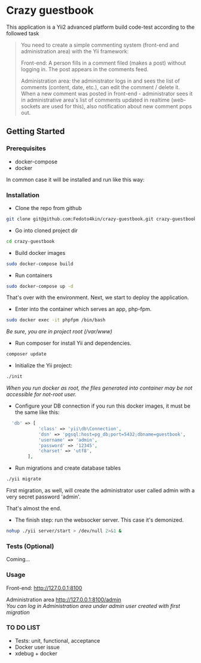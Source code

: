 # Crazy guestbook
<!-- ABOUT -->

This application is a Yii2 advanced platform build code-test according to the followed task

> You need to create a simple commenting system (front-end and administration area) with the Yii framework:
>
> Front-end: A person fills in a comment filed (makes a post) without logging in. The post appears in the comments feed.
>
> Administration area: the administrator logs in and sees the list of comments (content, date, etc.), 
> can edit the comment / delete it. 
> When a new comment was posted in front-end - administrator sees it in administrative area's list of comments updated in realtime 
> (web-sockets are used for this), also notification about new comment pops out.
>


<!-- GETTING STARTED -->
## Getting Started

### Prerequisites

* docker-compose
* docker 

In common case it will be installed and run like this way:

### Installation

* Clone the repo from github
```sh
git clone git@github.com:Fedoto4kin/crazy-guestbook.git crazy-guestbook
```
* Go into cloned project dir
```sh
cd crazy-guestbook
```
* Build docker images
```sh
sudo docker-compose build
```
* Run containers
```sh
sudo docker-compose up -d   
```
That's over with the environment. 
Next, we start to deploy the application.

* Enter into the container which serves an app, php-fpm.
```sh
sudo docker exec -it phpfpm /bin/bash
```
*Be sure, you are in project root (/var/www)*
* Run composer for install Yii and dependencies.
```sh
composer update
```
* Initialize the Yii project:
```sh
./init
```

*When you run docker as root, 
the files generated into container may be not accessible for not-root user.*

* Configure your DB connection 
if you run this docker images, it must be the same like this:
```php
  'db' => [
            'class' => 'yii\db\Connection',
            'dsn' => 'pgsql:host=pg_db;port=5432;dbname=guestbook',
            'username' => 'admin',
            'password' => '12345',
            'charset' => 'utf8',
        ],

```

* Run migrations and create database tables
```sh
./yii migrate
```
First migration, as well, will create the administrator user called admin with a very secret password 'admin'. 


That's almost the end.
* The finish step: run the websocker server. This case it's demonized.

```sh
nohup ./yii server/start > /dev/null 2>&1 & 
```


### Tests (Optional)

Coming... 

### Usage 

Front-end: http://127.0.0.1:8100

Administration area http://127.0.0.1:8100/admin <br>
*You can log in Administration area under admin user created with first migration*


### TO DO LIST

* Tests: unit, functional, acceptance
* Docker user issue
* xdebug + docker


